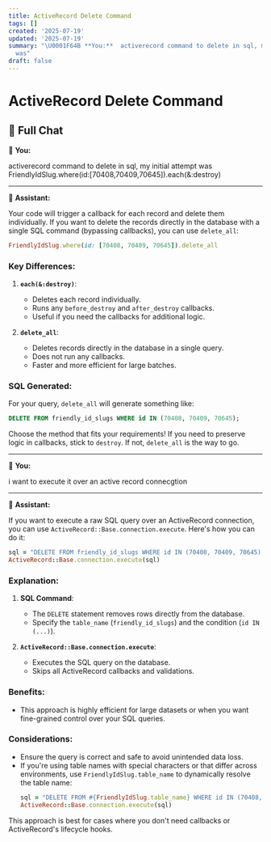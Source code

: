 ```yaml
---
title: ActiveRecord Delete Command
tags: []
created: '2025-07-19'
updated: '2025-07-19'
summary: "\U0001F64B **You:**  activerecord command to delete in sql, my initial attempt
  was"
draft: false
---
```


# ActiveRecord Delete Command

## 🧠 Full Chat

🙋 **You:**

activerecord command to delete in sql, my initial attempt was 
FriendlyIdSlug.where(id:[70408,70409,70645]).each(&:destroy)

---

🤖 **Assistant:**

Your code will trigger a callback for each record and delete them individually. If you want to delete the records directly in the database with a single SQL command (bypassing callbacks), you can use `delete_all`:

```ruby
FriendlyIdSlug.where(id: [70408, 70409, 70645]).delete_all
```

### Key Differences:
1. **`each(&:destroy)`**:
   - Deletes each record individually.
   - Runs any `before_destroy` and `after_destroy` callbacks.
   - Useful if you need the callbacks for additional logic.

2. **`delete_all`**:
   - Deletes records directly in the database in a single query.
   - Does not run any callbacks.
   - Faster and more efficient for large batches.

### SQL Generated:
For your query, `delete_all` will generate something like:
```sql
DELETE FROM friendly_id_slugs WHERE id IN (70408, 70409, 70645);
```

Choose the method that fits your requirements! If you need to preserve logic in callbacks, stick to `destroy`. If not, `delete_all` is the way to go.

---

🙋 **You:**

i want to execute it over an active record connecgtion

---

🤖 **Assistant:**

If you want to execute a raw SQL query over an ActiveRecord connection, you can use `ActiveRecord::Base.connection.execute`. Here's how you can do it:

```ruby
sql = "DELETE FROM friendly_id_slugs WHERE id IN (70408, 70409, 70645);"
ActiveRecord::Base.connection.execute(sql)
```

### Explanation:
1. **SQL Command**:
   - The `DELETE` statement removes rows directly from the database.
   - Specify the `table_name` (`friendly_id_slugs`) and the condition (`id IN (...)`).

2. **`ActiveRecord::Base.connection.execute`**:
   - Executes the SQL query on the database.
   - Skips all ActiveRecord callbacks and validations.

### Benefits:
- This approach is highly efficient for large datasets or when you want fine-grained control over your SQL queries.

### Considerations:
- Ensure the query is correct and safe to avoid unintended data loss.
- If you're using table names with special characters or that differ across environments, use `FriendlyIdSlug.table_name` to dynamically resolve the table name:
  ```ruby
  sql = "DELETE FROM #{FriendlyIdSlug.table_name} WHERE id IN (70408, 70409, 70645);"
  ActiveRecord::Base.connection.execute(sql)
  ``` 

This approach is best for cases where you don't need callbacks or ActiveRecord's lifecycle hooks.